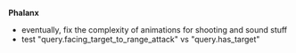 **Phalanx**
- eventually, fix the complexity of animations for shooting and sound stuff
- test "query.facing_target_to_range_attack" vs "query.has_target"